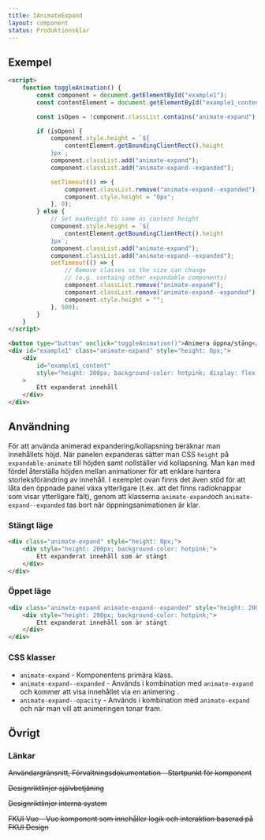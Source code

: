 ```yaml
---
title: IAnimateExpand
layout: component
status: Produktionsklar
---
```


## Exempel

```html
<script>
    function toggleAnimation() {
        const component = document.getElementById("example1");
        const contentElement = document.getElementById("example1_content");

        const isOpen = !component.classList.contains("animate-expand");

        if (isOpen) {
            component.style.height = `${
                contentElement.getBoundingClientRect().height
            }px`;
            component.classList.add("animate-expand");
            component.classList.add("animate-expand--expanded");

            setTimeout(() => {
                component.classList.remove("animate-expand--expanded");
                component.style.height = "0px";
            }, 0);
        } else {
            // Set maxHeight to same as content height
            component.style.height = `${
                contentElement.getBoundingClientRect().height
            }px`;
            component.classList.add("animate-expand");
            component.classList.add("animate-expand--expanded");
            setTimeout(() => {
                // Remove classes so the size can change
                // (e.g. containg other expandable components)
                component.classList.remove("animate-expand");
                component.classList.remove("animate-expand--expanded");
                component.style.height = "";
            }, 500);
        }
    }
</script>

<button type="button" onclick="toggleAnimation()">Animera öppna/stäng</button>
<div id="example1" class="animate-expand" style="height: 0px;">
    <div
        id="example1_content"
        style="height: 200px; background-color: hotpink; display: flex; justify-content: center; align-items: center;"
    >
        Ett expanderat innehåll
    </div>
</div>
```

## Användning

För att använda animerad expandering/kollapsning beräknar man innehållets höjd.
När panelen expanderas sätter man CSS `height` på `expandable-animate` till höjden samt nollställer vid kollapsning.
Man kan med fördel återställa höjden mellan animationer för att enklare hantera storleksförändring av innehåll.
I exemplet ovan finns det även stöd för att låta den öppnade panel växa ytterligare (t.ex. att det finns radioknappar som visar ytterligare fält), genom att klasserna `animate-expand`och `animate-expand--expanded` tas bort när öppningsanimationen är klar.

### Stängt läge

```html raw
<div class="animate-expand" style="height: 0px;">
    <div style="height: 200px; background-color: hotpink;">
        Ett expanderat innehåll som är stängt
    </div>
</div>
```

### Öppet läge

```html raw
<div class="animate-expand animate-expand--expanded" style="height: 200px;">
    <div style="height: 200px; background-color: hotpink;">
        Ett expanderat innehåll som är stängt
    </div>
</div>
```

### CSS klasser

-   `animate-expand` - Komponentens primära klass.
-   `animate-expand--expanded` - Används i kombination med `animate-expand` och kommer att visa innehållet via en animering .
-   `animate-expand--opacity` - Används i kombination med `animate-expand` och när man vill att animeringen tonar fram.

## Övrigt

### Länkar

~~Användargränsnitt, Förvaltningsdokumentation - Startpunkt för komponent~~

~~Designriktlinjer självbetjäning~~

~~Designriktlinjer interna system~~

~~FKUI Vue - Vue komponent som innehåller logik och interaktion baserad på FKUI Design~~
